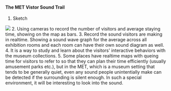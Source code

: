 #### The MET Vistor Sound Trail
1. Sketch
<img src="./sketch1.png">
2. Using cameras to record the number of visitors and average staying time, showing on the map as bars.
3. Record the sound visitors are making in realtime. Showing a sound wave graph for the average across all exhibition rooms and each room can have their own sound diagram as well.
4. It is a way to study and learn about the visitors' interactive behaviors with the museum collections.  
5. Some places have realtime maps with queing time for visitors to refer to so that they can plan their time efficiently (usually amusement parks etc.), but in the MET, which is a museum setting that tends to be generally quiet, even any sound people unintentially make can be detected if the surrounding is silent enough. In such a special environment, it will be interesting to look into the sound.
